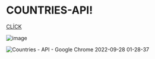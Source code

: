 # COUNTRIES-API!

[CLİCK]()

![image](https://user-images.githubusercontent.com/109246384/192652649-8439dfb5-107d-46c7-9c85-f328b045e62d.png)





![Countries - API - Google Chrome 2022-09-28 01-28-37](https://user-images.githubusercontent.com/109246384/192652789-c34e52de-f5a3-47f8-9404-61de13add66d.gif)
